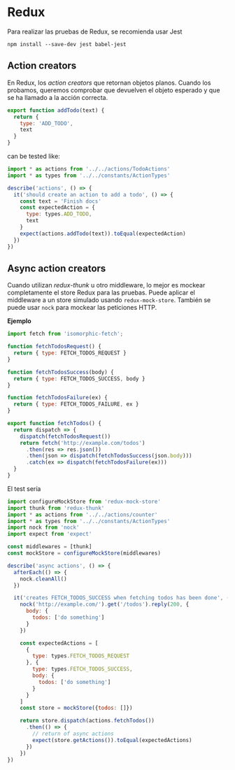 # Redux

Para realizar las pruebas de Redux, se recomienda usar Jest

```
npm install --save-dev jest babel-jest
```


## Action creators

En Redux, los _action creators_ que retornan objetos planos. Cuando los probamos, queremos comprobar que devuelven el objeto esperado y que se ha llamado a la acción correcta.

```js
export function addTodo(text) {
  return {
    type: 'ADD_TODO',
    text
  }
}
```

can be tested like:

```js
import * as actions from '../../actions/TodoActions'
import * as types from '../../constants/ActionTypes'

describe('actions', () => {
  it('should create an action to add a todo', () => {
    const text = 'Finish docs'
    const expectedAction = {
      type: types.ADD_TODO,
      text
    }
    expect(actions.addTodo(text)).toEqual(expectedAction)
  })
})
```

## Async action creators

Cuando utilizan _redux-thunk_ u otro middleware, lo mejor es mockear completamente el store Redux para las pruebas. Puede aplicar el middleware a un store simulado usando `redux-mock-store`. También se puede usar `nock` para mockear las peticiones HTTP.

**Ejemplo**
```js
import fetch from 'isomorphic-fetch';

function fetchTodosRequest() {
  return { type: FETCH_TODOS_REQUEST }
}

function fetchTodosSuccess(body) {
  return { type: FETCH_TODOS_SUCCESS, body }
}

function fetchTodosFailure(ex) {
  return { type: FETCH_TODOS_FAILURE, ex }
}

export function fetchTodos() {
  return dispatch => {
    dispatch(fetchTodosRequest())
    return fetch('http://example.com/todos')
      .then(res => res.json())
      .then(json => dispatch(fetchTodosSuccess(json.body)))
      .catch(ex => dispatch(fetchTodosFailure(ex)))
  }
}
```

El test sería

```js
import configureMockStore from 'redux-mock-store'
import thunk from 'redux-thunk'
import * as actions from '../../actions/counter'
import * as types from '../../constants/ActionTypes'
import nock from 'nock'
import expect from 'expect'

const middlewares = [thunk]
const mockStore = configureMockStore(middlewares)

describe('async actions', () => {
  afterEach(() => {
    nock.cleanAll()
  })

  it('creates FETCH_TODOS_SUCCESS when fetching todos has been done', () => {
    nock('http://example.com/').get('/todos').reply(200, {
      body: {
        todos: ['do something']
      }
    })

    const expectedActions = [
      {
        type: types.FETCH_TODOS_REQUEST
      }, {
        type: types.FETCH_TODOS_SUCCESS,
        body: {
          todos: ['do something']
        }
      }
    ]
    const store = mockStore({todos: []})

    return store.dispatch(actions.fetchTodos())
      .then(() => { 
        // return of async actions
        expect(store.getActions()).toEqual(expectedActions)
      })
    })
})

```
